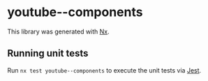 # youtube--components

This library was generated with [Nx](https://nx.dev).

## Running unit tests

Run `nx test youtube--components` to execute the unit tests via [Jest](https://jestjs.io).
